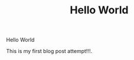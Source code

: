 ﻿---
title: Hello World
permalink: /hello-world/
layout: single 
published: true
read_time: true
share: true
---
Hello World

This is my first blog post attempt!!!.
